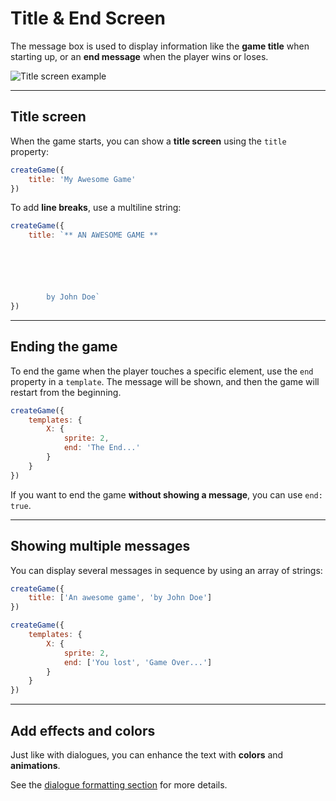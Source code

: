 <script>
import Aside from '../../../lib/ui/Doc/Aside.svelte'
import Emoji from '../../../lib/ui/Doc/Emoji.svelte'
</script>

# <Emoji src="🎬" /> Title & End Screen

The message box is used to display information like the **game title** when starting up, or an **end message** when the player wins or loses.

<img src="/doc/title.png" alt="Title screen example" />

---

## <Emoji src="✏️" /> Title screen

When the game starts, you can show a **title screen** using the `title` property:

```js
createGame({
	title: 'My Awesome Game'
})
```

To add **line breaks**, use a multiline string:

```js
createGame({
	title: `** AN AWESOME GAME **






        by John Doe`
})
```

---

## <Emoji src="🏁" /> Ending the game

To end the game when the player touches a specific element, use the `end` property in a `template`.
The message will be shown, and then the game will restart from the beginning.

```js
createGame({
	templates: {
		X: {
			sprite: 2,
			end: 'The End...'
		}
	}
})
```

<Aside>

If you want to end the game **without showing a message**, you can use `end: true`.

</Aside>

---

## <Emoji src="🪄" /> Showing multiple messages

You can display several messages in sequence by using an array of strings:

```js
createGame({
	title: ['An awesome game', 'by John Doe']
})
```

```js
createGame({
	templates: {
		X: {
			sprite: 2,
			end: ['You lost', 'Game Over...']
		}
	}
})
```

---

## <Emoji src="💥" /> Add effects and colors

Just like with dialogues, you can enhance the text with **colors** and **animations**.

<Aside>

See the [dialogue formatting section](/doc/world-building/dialogues#adding-effects-and-colors-to-text) for more details.

</Aside>
